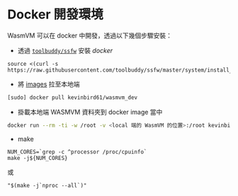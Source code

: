 # Docker 開發環境

WasmVM 可以在 docker 中開發，透過以下幾個步驟安裝：

* 透過 [`toolbuddy/ssfw`](https://github.com/toolbuddy/ssfw) 安裝 *docker*
```
source <(curl -s https://raw.githubusercontent.com/toolbuddy/ssfw/master/system/install_docker.sh)
```

* 將 [images](https://hub.docker.com/r/kevinbird61/wasmvm_dev/) 拉至本地端
```bash
[sudo] docker pull kevinbird61/wasmvm_dev
```

* 掛載本地端 WASMVM 資料夾到 docker image 當中
```bash
docker run --rm -ti -w /root -v <local 端的 WasmVM 的位置>:/root kevinbird61/wasmvm_dev bash
```

* make 
```
NUM_CORES=`grep -c ^processor /proc/cpuinfo`
make -j${NUM_CORES}
```

或 

```
"$(make -j`nproc --all`)"
```
